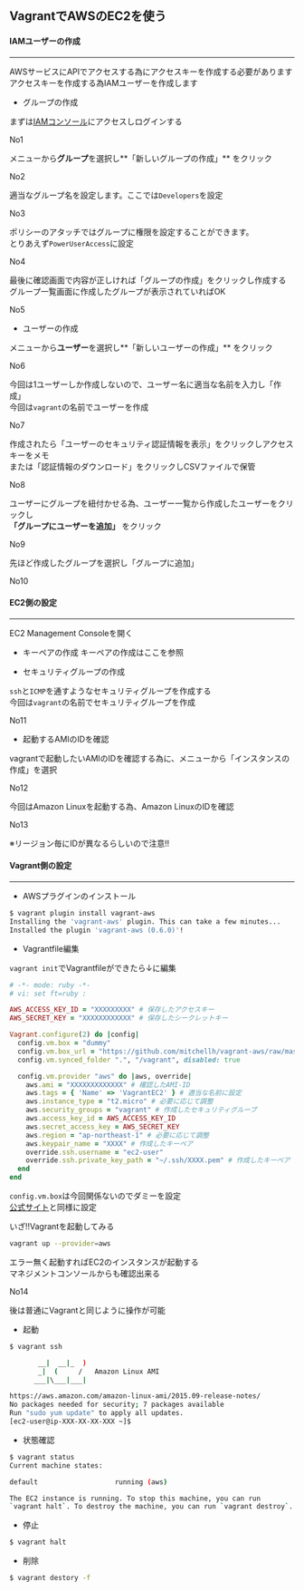 ## VagrantでAWSのEC2を使う

#### IAMユーザーの作成
***

AWSサービスにAPIでアクセスする為にアクセスキーを作成する必要があります<br />
アクセスキーを作成する為IAMユーザーを作成します

* グループの作成

まずは[IAMコンソール](https://console.aws.amazon.com/iam/home#home)にアクセスしログインする

No1

メニューから**グループ**を選択し**「新しいグループの作成」** をクリック

No2

適当なグループ名を設定します。ここでは`Developers`を設定

No3

ポリシーのアタッチではグループに権限を設定することができます。<br />
とりあえず`PowerUserAccess`に設定

No4

最後に確認画面で内容が正しければ「グループの作成」をクリックし作成する<br />
グループ一覧画面に作成したグループが表示されていればOK

No5

* ユーザーの作成

メニューから**ユーザー**を選択し**「新しいユーザーの作成」** をクリック

No6

今回は1ユーザーしか作成しないので、ユーザー名に適当な名前を入力し「作成」<br />
今回は`vagrant`の名前でユーザーを作成

No7

作成されたら「ユーザーのセキュリティ認証情報を表示」をクリックしアクセスキーをメモ<br />
または「認証情報のダウンロード」をクリックしCSVファイルで保管

No8

ユーザーにグループを紐付かせる為、ユーザー一覧から作成したユーザーをクリックし<br />
**「グループにユーザーを追加」** をクリック

No9

先ほど作成したグループを選択し「グループに追加」

No10

#### EC2側の設定
***

EC2 Management Consoleを開く

* キーペアの作成
キーペアの作成はここを参照

* セキュリティグループの作成

`ssh`と`ICMP`を通すようなセキュリティグループを作成する<br />
今回は`vagrant`の名前でセキュリティグループを作成

No11

* 起動するAMIのIDを確認

vagrantで起動したいAMIのIDを確認する為に、メニューから「インスタンスの作成」を選択

No12

今回はAmazon Linuxを起動する為、Amazon LinuxのIDを確認

No13

※リージョン毎にIDが異なるらしいので注意!!

#### Vagrant側の設定
***

* AWSプラグインのインストール

```sh
$ vagrant plugin install vagrant-aws
Installing the 'vagrant-aws' plugin. This can take a few minutes...
Installed the plugin 'vagrant-aws (0.6.0)'!
```

* Vagrantfile編集

`vagrant init`でVagrantfileができたら↓に編集

```ruby
# -*- mode: ruby -*-
# vi: set ft=ruby :

AWS_ACCESS_KEY_ID = "XXXXXXXXX" # 保存したアクセスキー
AWS_SECRET_KEY = "XXXXXXXXXXXX" # 保存したシークレットキー

Vagrant.configure(2) do |config|
  config.vm.box = "dummy"
  config.vm.box_url = "https://github.com/mitchellh/vagrant-aws/raw/master/dummy.box"
  config.vm.synced_folder ".", "/vagrant", disabled: true

  config.vm.provider "aws" do |aws, override|
    aws.ami = "XXXXXXXXXXXXX" # 確認したAMI-ID
    aws.tags = { 'Name' => 'VagrantEC2' } # 適当な名前に設定
    aws.instance_type = "t2.micro" # 必要に応じて調整
    aws.security_groups = "vagrant" # 作成したセキュリティグループ
    aws.access_key_id = AWS_ACCESS_KEY_ID
    aws.secret_access_key = AWS_SECRET_KEY
    aws.region = "ap-northeast-1" # 必要に応じて調整
    aws.keypair_name = "XXXX" # 作成したキーペア
    override.ssh.username = "ec2-user"
    override.ssh.private_key_path = "~/.ssh/XXXX.pem" # 作成したキーペア
  end
end
```

`config.vm.box`は今回関係ないのでダミーを設定<br />
[公式サイト](https://github.com/mitchellh/vagrant-aws)と同様に設定

いざ!!Vagrantを起動してみる
```sh
vagrant up --provider=aws
```

エラー無く起動すればEC2のインスタンスが起動する<br />
マネジメントコンソールからも確認出来る

No14

後は普通にVagrantと同じように操作が可能

* 起動

```sh
$ vagrant ssh

       __|  __|_  )
       _|  (     /   Amazon Linux AMI
      ___|\___|___|

https://aws.amazon.com/amazon-linux-ami/2015.09-release-notes/
No packages needed for security; 7 packages available
Run "sudo yum update" to apply all updates.
[ec2-user@ip-XXX-XX-XX-XXX ~]$
```

* 状態確認

```sh
$ vagrant status
Current machine states:

default                   running (aws)

The EC2 instance is running. To stop this machine, you can run
`vagrant halt`. To destroy the machine, you can run `vagrant destroy`.
```

* 停止

```sh
$ vagrant halt
```

* 削除

```sh
$ vagrant destory -f
```
